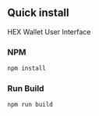 ## Quick install

HEX Wallet User Interface

### NPM

```sh
npm install
```

### Run Build

```sh
npm run build
```